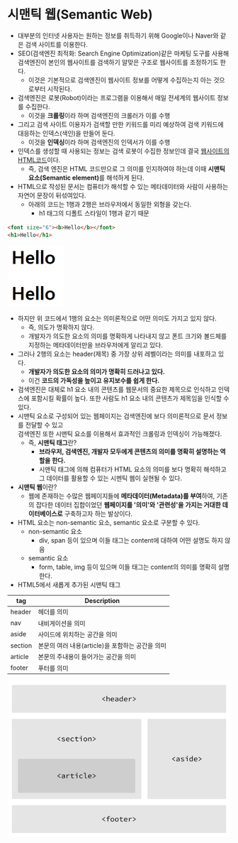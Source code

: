 # 시맨틱 웹(Semantic Web)

- 대부분의 인터넷 사용자는 원하는 정보를 취득하기 위해 Google이나 Naver와 같은 검색 사이트를 이용한다.
- SEO(검색엔진 최적화: Search Engine Optimization)같은 마케팅 도구를 사용해 검색엔진이 본인의 웹사이트를 검색하기 알맞은 구조로 웹사이트를 조정하기도 한다.
  - 이것은 기본적으로 검색엔진이 웹사이트 정보를 어떻게 수집하는지 아는 것으로부터 시작된다.
- 검색엔진은 로봇(Robot)이라는 프로그램을 이용해서 매일 전세계의 웹사이트 정보를 수집한다.
  - 이것을 <b>크롤링</b>이라 하며 검색엔진의 크롤러가 이를 수행
- 그리고 검색 사이트 이용자가 검색할 만한 키워드를 미리 예상하여 검색 키워드에 대응하는 인덱스(색인)을 만들어 둔다.
  - 이것을 <b>인덱싱</b>이라 하며 검색엔진의 인덱서가 이를 수행
- 인덱스를 생성할 때 사용되는 정보는 검색 로봇이 수집한 정보인데 결국 <u>웹사이트의 HTML코드</u>이다.
  - 즉, 검색 엔진은 HTML 코드만으로 그 의미를 인지하여야 하는데 이때 <b>시맨틱 요소(Semantic element)</b>를 해석하게 된다.
- HTML으로 작성된 문서는 컴퓨터가 해석할 수 있는 메타데이터와 사람이 사용하는 자연어 문장이 뒤섞여있다.
  - 아래의 코드는 1행과 2행은 브라우저에서 동일한 외형을 갖는다.
    - h1 태그의 디폴트 스타일이 1행과 같기 때문

```html
<font size="6"><b>Hello</b></font>
<h1>Hello</h1>
```

![](./img/semantic.PNG)

- 하지만 위 코드에서 1행의 요소는 의미론적으로 어떤 의미도 가지고 있지 않다.
  - 즉, 의도가 명확하지 않다.
  - 개발자가 의도한 요소의 의미를 명확하게 나타내지 않고 폰트 크기와 볼드체를 지정하는 메타데이터만을 브라우저에게 알리고 있다.
- 그러나 2행의 요소는 header(제목) 중 가장 상위 레벨이라는 의미를 내포하고 있다.
  - <b>개발자가 의도한 요소의 의미가 명확히 드러나고 있다.</b>
  - 이건 <b>코드의 가독성을 높이고 유지보수를 쉽게 한다.</b>
- 검색엔진은 대체로 h1 요소 내의 콘텐츠를 웹문서의 중요한 제목으로 인식하고 인덱스에 포함시킬 확률이 높다. 또한 사람도 h1 요소 내의 콘텐츠가 제목임을 인식할 수 있다.
- 시맨틱 요소로 구성되어 있는 웹페이지는 검색엔진에 보다 의미론적으로 문서 정보를 전달할 수 있고  
  검색엔진 또한 시맨틱 요소를 이용해서 효과적인 크롤링과 인덱싱이 가능해졌다.
  - 즉, <b>시맨틱 태그</b>란?
    - <b>브라우저, 검색엔진, 개발자 모두에게 콘텐츠의 의미를 명확히 설명하는 역할을 한다.</b>
    - 시맨틱 태그에 의해 컴퓨터가 HTML 요소의 의미를 보다 명확히 해석하고 그 데이터를 활용할 수 있는 시멘틱 웹이 실현될 수 있다.
- <b>시맨틱 웹</b>이란?
  - 웹에 존재하는 수많은 웹페이지들에 <b>메타데이터(Metadata)를 부여</b>하여, 기존의 잡다한 데이터 집합이었던 <b>웹페이지를 '의미'와 '관련성'을 가지는 거대한 데이터베이스로</b> 구축하고자 하는 발상이다.
- HTML 요소는 non-semantic 요소, semantic 요소로 구분할 수 있다.
  - non-semantic 요소
    - div, span 등이 있으며 이들 태그는 content에 대하여 어떤 설명도 하지 않음
  - semantic 요소
    - form, table, img 등이 있으며 이들 태그는 content의 의미를 명확히 설명한다.
- HTML5에서 새롭게 추가된 시맨틱 태그

| tag     | Description                                      |
| ------- | ------------------------------------------------ |
| header  | 헤더를 의미                                      |
| nav     | 내비게이션을 의미                                |
| aside   | 사이드에 위치하는 공간을 의미                    |
| section | 본문의 여러 내용(article)을 포함하는 공간을 의미 |
| article | 본문의 주내용이 들어가는 공간을 의미             |
| footer  | 푸터를 의미                                      |

![](./img/semanticElement.PNG)


